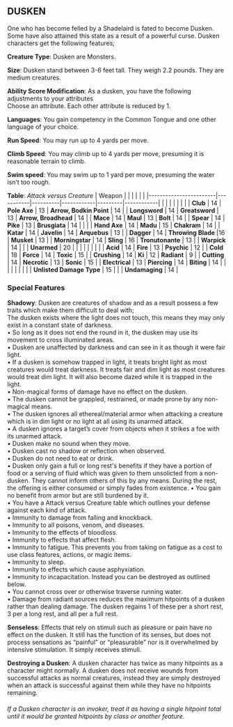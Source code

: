 ## DUSKEN
One who has become felled by a Shadelaird is fated to become Dusken. Some have also attained this state as a result of a powerful curse. Dusken characters get the following features;

**Creature Type**: Dusken are Monsters.

**Size**: Dusken stand between 3-6 feet tall. They weigh 2.2 pounds. They are medium creatures.

**Ability Score Modification**: As a dusken, you have the following adjustments to your attributes  
Choose an attribute. Each other attribute is reduced by 1.

**Languages**: You gain competency in the Common Tongue and one other language of your choice.

**Run Speed**: You may run up to 4 yards per move.

**Climb Speed**: You may climb up to 4 yards per move, presuming it is reasonable terrain to climb.

**Swim speed**: You may swim up to 1 yard per move, presuming the water isn’t too rough.

**Table**: *Attack versus Creature*
| Weapon                 |          |            |         |            |         |
|------------------------|-----------|----------|------------|---------|------------|
|                        |          |            |         |            |         |
| **Club**                   | 14   | **Pole Axe** | 13     | **Arrow, Bodkin Point**    | 14    |
| **Longsword**              | 14    | **Greatsword** | 13     | **Arrow, Broadhead**    | 14    |
| **Mace**                   | 14    | **Maul** | 13     | **Bolt** | 14    |
| **Spear**                  | 14     | **Pike** | 13     | **Brusgiata** | 14     |  |     |
| **Hand Axe**               | 14     | **Madu** | 15     | **Chakram** | 14    |
| **Katar**                  | 14     | **Javelin** | 14    | **Arquebus** | 13    |
| **Dagger**                 | 14     | **Throwing Blade** |16    | **Musket** | 13    |
| **Morningstar**            | 14     | **Sling** | 16    | **Tronutonante** | 13    |
| **Warpick**                | 14     |  |   | **Unarmed** |  20  |
|                        |           |          |            |         |            |
| **Acid**                   | 14     | **Fire** | 13     | **Psychic** | 12     |
| **Cold**                   | 18     | **Force** | 14     | **Toxic**  | 15     |
| **Crushing**               | 14     | **Ki** | 12     | **Radiant** | 9     |
| **Cutting**                | 14     | **Necrotic** | 13     | **Sonic** | 15    |
| **Electrical**             | 13     | **Piercing** | 14     | **Biting** | 14    |
|                        |           |          |            |         |            |
| **Unlisted Damage Type** | 15 |                |    | **Undamaging** | 14 |

### Special Features

**Shadowy**: Dusken are creatures of shadow and as a result possess a few traits which make them difficult to deal with;    
The dusken exists where the light does not touch, this means they may only exist in a constant state of darkness.  
 • So long as it does not end the round in it, the dusken may use its movement to cross illuminated areas.  
 • Dusken are unaffected by darkness and can see in it as though it were fair light.  
 • If a dusken is somehow trapped in light, it treats bright light as most creatures would treat darkness. It treats fair and dim light as most creatures would treat dim light. It will also become dazed while it is trapped in the light.   
 • Non-magical forms of damage have no effect on the dusken.  
 • The dusken cannot be grappled, restrained, or made prone by any non-magical means.  
 • The dusken ignores all ethereal/material armor when attacking a creature which is in dim light or no light at all using its unarmed attack.  
 • A dusken ignores a target’s cover from objects when it strikes a foe with its unarmed attack.  
 • Dusken make no sound when they move.  
 • Dusken cast no shadow or reflection when observed.  
 • Dusken do not need to eat or drink.  
 • Dusken only gain a full or long rest's benefits if they have a portion of food or a serving of fluid which was given to them unsolicted from a non-dusken. They cannot inform others of this by any means. During the rest, the offering is either consumed or simply fades from existence.
 • You gain no benefit from armor but are still burdened by it.  
 • You have a Attack versus Creature table which outlines your defense against each kind of attack.  
 • Immunity to damage from falling and knockback.  
 • Immunity to all poisons, venom, and diseases.  
 • Immunity to the effects of bloodloss.  
 • Immunity to effects that affect flesh.  
 • Immunity to fatigue. This prevents you from taking on fatigue as a cost to use class features, actions, or magic items.  
 • Immunity to sleep.  
 • Immunity to effects which cause asphyxiation.  
 • Immunity to incapacitation. Instead you can be destroyed as outlined below.  
 • You cannot cross over or otherwise traverse running water.  
 • Damage from radiant sources reduces the maximum hitpoints of a dusken rather than dealing damage. The dusken regains 1 of these per a short rest, 3 per a long rest, and all per a full rest. 

**Senseless**: Effects that rely on stimuli such as pleasure or pain have no effect on the dusken. It still has the function of its senses, but does not process sensations as “painful” or “pleasurable” nor is it overwhelmed by intensive stimulation. It simply receives stimuli.

**Destroying a Dusken**: A dusken character has twice as many hitpoints as a character might normally. A dusken does not receive wounds from successful attacks as normal creatures, instead they are simply destroyed when an attack is successful against them while they have no hitpoints remaining.

###### If a Dusken character is an invoker, treat it as having a single hitpoint total until it would be granted hitpoints by class or another feature.

